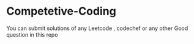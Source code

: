 # Competetive-Coding
You can submit solutions of any Leetcode , codechef or any other Good question in this repo
